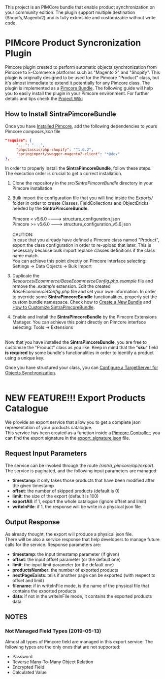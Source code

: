 

This project is an PIMCore bundle that enable product synchronization on your community edition. 
The plugin support multiple destination (Shopify,Magento2) and is fully extensible and customizable without write code. 


# PIMcore Product Syncronization Plugin
Pimcore plugin created to perform automatic objects synchronization from Pimcore to E-Commerce platforms such as "Magento 2" and "Shopify".
This plugin is originally designed to be used for the Pimcore "Product" class, but it's almost immediate to extend it potentially for any Pimcore class.
The plugin is implemented as a [Pimcore Bundle](https://pimcore.com/docs/5.x/Development_Documentation/Extending_Pimcore/Bundle_Developers_Guide/index.html). The following guide will help you to easily install the plugin in your Pimcore environment. For further details and tips check the [Project Wiki](https://github.com/Sintraconsulting/pimcore-product-sync-plugin/wiki)


## How to Install SintraPimcoreBundle

Once you have [Installed Pimcore](https://github.com/Sintraconsulting/pimcore-product-sync-plugin/wiki/Pimcore-Installation-Best-Practices), add the following dependencies to yours Pimcore _composer.json_ file 
``` json
"require": {
     "...": "...",
     "phpclassic/php-shopify": "^1.0.2",
     "springimport/swagger-magento2-client": "*@dev"
},
```
In order to properly install the **SintraPimcoreBundle**, follow these steps. The execution order is crucial to get a correct installation.

1. Clone the repository in the _src/SintraPimcoreBundle_ directory in your Pimcore installation

1. Bulk import the configuration file that you will find inside the _Exports/_ folder in order to create Classes, FieldCollections and ObjectBricks needed  by the **SintraPimcoreBundle**.<br><br>
Pimcore < v5.6.0 ----> structure_configuration.json<br>
Pimcore >= v5.6.0 ---> structure_configuration_v5.6.json<br><br>
CAUTION:<br>In case that you already have defined a Pimcore class named "Product", export the class configuration in order to re-upload that later. This is necessary because bulk import replace classes definitions if the class name match. <br>
You can achieve this point directly on Pimcore interface selecting:
Settings -> Data Objects -> Bulk Import 

1. Duplicate the _Resources/Ecommerce/BaseEcommerceConfig.php.example_ file and remove the _.example_ extension.
Edit the created _BaseEcommerceConfig.php_ file and set your own information.
In order to override some **SintraPimcoreBundle** functionalities, properly set the custom bundle namespace.
Check how to [Create a New Bundle](https://github.com/Sintraconsulting/pimcore-product-sync-plugin/wiki/Create-a-New-Bundle-(Plugin)) and [How to Customize SintraPimcoreBundle](https://github.com/Sintraconsulting/pimcore-product-sync-plugin/wiki/How-to-Customize-SintraPimcoreBundle).

1. Enable and Install the **SintraPimcoreBundle** by the Pimcore Extensions Manager.
You can achieve this point directly on Pimcore interface selecting:
Tools -> Extensions

<br>Now that you have installed the **SintraPimcoreBundle**, you are free to customize the "Product" class as you like. Keep in mind that the "**sku**" field **is required** by some bundle's functionalities in order to identify a product using a unique key.

Once you have structured your class, you can [Configure a TargetServer for Objects Synchronization](https://github.com/Sintraconsulting/pimcore-product-sync-plugin/wiki/Configure-a-TargetServer-for-Objects-Synchronization).
<br><br>
# NEW FEATURE!!! Export Products Catalogue

We provide an export service that allow you to get a complete json representation of your products catalogue.<br>
This service has been created as a function inside a [Pimcore Controller](https://pimcore.com/docs/5.x/Development_Documentation/MVC/Controller.html); you can find the export signature in the [export_signature.json](https://github.com/Sintraconsulting/pimcore-product-sync-plugin/blob/master/export_signature.json) file.

## Request Input Parameters

The service can be invoked through the route _/sintra_pimcore/api/export_.<br>
The service is paginated, and the following input parameters are managed:

* **timestamp**: it only takes those products that have been modified after the given timestamp
* **offset**: the number of skipped products (default is 0)
* **limit**: the size of the export (default is 100)
* **exportAll**: if 1, export the whole catalogue (ignore offset and limit)
* **writeInFile**: if 1, the response will be write in a physical json file

## Output Response

As already thought, the export will produce a physical json file.<br>
There will be also a service response that help developers to manage future calls for the service. Response parameters are:

* **timestamp**: the input timestamp parameter (if given)
* **offset**: the input offset parameter (or the default one)
* **limit**: the input limit parameter (or the default one)
* **productsNumber**: the number of exported products
* **nextPageExists**: tells if another page can be exported (with respect to offset and limit)
* **filename**: if in writeInFile mode, is the name of the physical file that contains the exported products
* **data**: if not in the writeInFile mode, it contains the exported products data

## NOTES
### Not Managed Field Types (2019-05-13)

Almost all types of Pimcore field are managed in this export service. The following types are the only ones that are not supported:

* Password
* Reverse Many-To-Many Object Relation
* Encrypted Field
* Calculated Value

